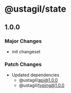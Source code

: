 # @ustagil/state

## 1.0.0

### Major Changes

- init changeset

### Patch Changes

- Updated dependencies
  - @ustagil/api@1.0.0
  - @ustagil/typing@1.0.0
